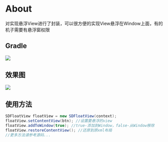 # About
对实现悬浮View进行了封装，可以很方便的实现View悬浮在Window上面，有的机子需要有悬浮窗权限

## Gradle
[![](https://jitpack.io/v/zj565061763/windowmanager.svg)](https://jitpack.io/#zj565061763/windowmanager)

## 效果图
![](http://thumbsnap.com/i/qzYljsOJ.gif?0820)

## 使用方法
```java
SDFloatView floatView = new SDFloatView(context);
floatView.setContentView(btn); //设置要悬浮的view
floatView.addToWindow(true); //true-添加到Window，false-从Window移除
floatView.restoreContentView(); //还原到原xml布局
//更多方法请参考源码...
```
